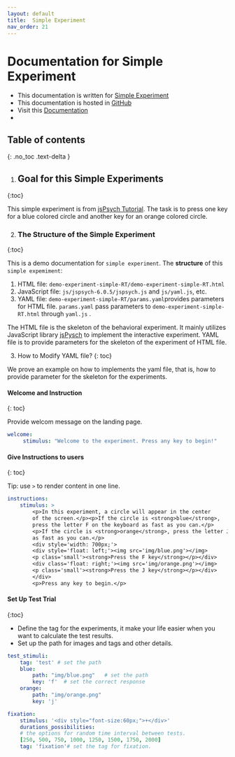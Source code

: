 ```yaml
---
layout: default
title:  Simple Experiment
nav_order: 21
---
```

# Documentation for Simple Experiment

* This documentation is written for [Simple Experiment](http://www.kathrynschuler.com/experiment-library/demo-experiment-simple-RT/demo-experiment-simple-RT.html)
* This documentation is hosted in [GitHub](https://github.com/kschuler/experiment-library/tree/master/demo-experiment-simple-RA)
* Visit this [Documentation](http://www.kathrynschuler.com/experiment-library/demo-experiment-simple-RA/readme.html)
* 
## Table of contents
{: .no_toc .text-delta }


1.  ## Goal for this Simple Experiments
{:toc}

This simple experiment is from [jsPsych Tutorial](https://www.jspsych.org/tutorials/rt-task/). The task is to press one key for a blue colored circle and another key for an orange colored circle.

2. ### The Structure of  the Simple Experiment
{:toc}

This is a demo documentation for `simple experiment`. The **structure** of this `simple expemiment`:


1. HTML file: `demo-experiment-simple-RT/demo-experiment-simple-RT.html`
2. JavaScript file: `js/jspsych-6.0.5/jspsych.js` and  `js/yaml.js`, etc.
3. YAML file: `demo-experiment-simple-RT/params.yaml`provides parameters for HTML file.  `params.yaml` pass parameters to `demo-experiment-simple-RT.html` through `yaml.js` .

The HTML file is the skeleton of the behavioral experiment. It mainly utilizes JavaScript library  [jsPysch](https://www.jspsych.org/) to implement the interactive experiment. YAML file is to provide parameters for the skeleton of the experiment of HTML file. 

3. How to Modify YAML file?
{: toc}

We prove an example on how to implements the yaml file, that is, how to provide parameter for the skeleton for the experiments.

####  Welcome and Instruction 
{: toc}

Provide welcom message on the landing page.
```yaml
welcome:
     stimulus: "Welcome to the experiment. Press any key to begin!"
```
####  Give Instructions to users 
{: toc}

Tip: use `>` to render content in one line. 
```yaml
instructions:
    stimulus: >
        <p>In this experiment, a circle will appear in the center
        of the screen.</p><p>If the circle is <strong>blue</strong>,
        press the letter F on the keyboard as fast as you can.</p>
        <p>If the circle is <strong>orange</strong>, press the letter J
        as fast as you can.</p>
        <div style='width: 700px;'>
        <div style='float: left;'><img src='img/blue.png'></img>
        <p class='small'><strong>Press the F key</strong></p></div>
        <div class='float: right;'><img src='img/orange.png'></img>
        <p class='small'><strong>Press the J key</strong></p></div>
        </div>
        <p>Press any key to begin.</p>
```
#### Set Up Test Trial
{:toc}

* Define the tag for the experiments, it make your life easier when you want to calculate the test results.
* Set up the path for images and tags and other details.

```yaml
test_stimuli: 
    tag: 'test' # set the path 
    blue:
        path: "img/blue.png"   # set the path
        key: 'f'  # set the correct response
    orange:
        path: "img/orange.png"
        key: 'j'

fixation:
    stimulus: '<div style="font-size:60px;">+</div>'
    durations_possibilities: 
    # the options for random time interval between tests.
    [250, 500, 750, 1000, 1250, 1500, 1750, 2000]
    tag: 'fixation'# set the tag for fixation.
```
<!--stackedit_data:
eyJoaXN0b3J5IjpbLTE0NDg0NTU3NTAsLTEzMDIyNjg2ODksLT
E5NzgxNzcwOTYsNDQ3MDMyNTU4LC0yMDY5MzU5MDA0LDc1NzEy
NzQ5NSwtMjI4NDUyNjAzLC02MTM4NzM5OSwyMTEzMDgxNTgxLC
0xODUzMTA3MjkzLC0xNDUxMTAxMDMzLDEwNzA1Nzk2MCwxNTM3
NTExNjU0LC0xMTI5OTcyMDIzLC01NDYyNDM1NTUsLTEyOTg2Nj
gwNzEsOTE0OTAyMjgyLDE5MTc4NTA5NDksLTcwODM2OTIwNywt
MTc1NTE2MDEwNl19
-->